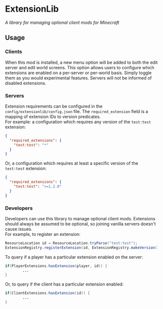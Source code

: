 # ExtensionLib

*A library for managing optional client mods for Minecraft*

## Usage 

### Clients
When this mod is installed, a new menu option will be added to both the edit server and edit world screens. This option
allows users to configure which extensions are enabled on a per-server or per-world basis. Simply toggle them as you
would experimental features. Servers will not be informed of disabled extensions.

### Servers
Extension requirements can be configured in the `config/extensionlib/config.json` file. The `required_extension` field
is a mapping of extension IDs to version predicates. <br/>
For example: a configuration which requires any version of the `test:test` extension:
```json
{
  "required_extensions": {
    "test:test": "*"
  }
}
```
Or, a configuration which requires at least a specific version of the `test:test` extension:
```json
{
  "required_extensions": {
    "test:test": ">=1.2.0"
  }
}
```

### Developers
Developers can use this library to manage optional client mods. Extensions should always be assumed to be optional, so 
joining vanilla servers doesn't cause issues. <br/>
For example, to register an extension:
```java
ResourceLocation id = ResourceLocation.tryParse("test:test");
ExtensionRegistry.registerExtension(id, ExtensionRegistry.makeVersion(1,0,0));
```

To query if a player has a particular extension enabled on the server:
```java
if(PlayerExtensions.hasExtension(player, id)) {     
        ...
}
```
Or, to query if the client has a particular extension enabled:
```java 
if(ClientExtensions.hasExtension(id)) {
        ...
}
```